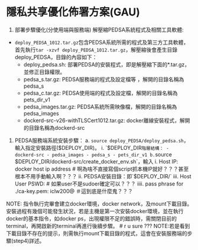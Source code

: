 # 隱私共享優化佈署方案(GAU)

1. 部署步驟優化(分使用端與服務端)
   解壓縮PEDSA系統程式及相關工具軟體:

- `deploy_PEDSA_1012.tar.gz`包含PEDSA系統所需的程式及第三方工具軟體，首先執行`tar -xzvf deploy_PEDSA_1012.tar.gz`，解壓縮後會產生目錄deploy_PEDSA，目錄的內容如下：
  - deploy_pedsa.sh: 部署PEDSA的安裝程式，即是解壓縮下面的\*.tar.gz，並修正目錄權限。
  - pedsa_s.tar.gz: PEDSA服務端的程式及設定檔等 ，解開的目錄名稱為pedsa_s
  - pedsa_c.tar.gz: PEDSA使用端的程式及設定檔，解開的目錄名稱為pets_dir_v1
  - pedsa_images.tar.gz: PEDSA系統所需映像檔，解開的目錄名稱為pedsa_images
  - dockerd-src-v26-withTLSCert1012.tar.gz: docker離線安裝程式，解開的目錄名稱為dockerd-src

1. PEDSA服務端系統安裝步驟：
   a. `source deploy_PEDSA/deploy_pedsa.sh`，輸入指定安裝路徑($DEPLOY_DIR)。
        i.  `$DEPLOY_DIR`階層結構：
       - dockerd-src
       - pedsa_images
       - pedsa_s
       - pets_dir_v1
b.`source $DEPLOY_DIR/dockerd-src/create_docker_env.sh`，輸入
    i. Host IP: docker host ip address # 啊為啥不直接寫個script抓本機IP就好？？？甚至根本不用手動輸入啊？？？
    ii. PEDSA安裝目錄：即`$DEPLOY_DIR/`
   iii. Host User PSWD: # 如果user不是sudoer確定可以？？？
   iiii. pass phrase for ./ca-key.pem: iclw200@ ＃這到底是什麼鬼？？？

NOTE: 指令執行完畢會建立docker環境，docker network，及mount下載目錄。安裝過程有幾個可能發生狀況，若是主機是第一次安裝docker環境，並在執行docker的基本指令，如docker ps，出現權限不足的錯誤時，需關閉目前的terminal，再開啟新的terminal再進行後續步驟。 # r u sure ???
NOTE:若是看到下載目錄不存在的提示，則需執行mount下載目錄的程式，這會在安裝服務端的步驟(step4)詳述。

